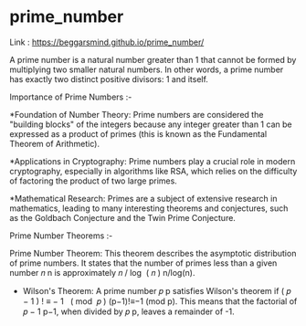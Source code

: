 # prime_number
Link : https://beggarsmind.github.io/prime_number/

 A prime number is a natural number greater than 1 that cannot be formed by multiplying two smaller natural numbers. In other words, a prime number has exactly two distinct positive divisors: 1 and itself. 

Importance of Prime Numbers :- 

*Foundation of Number Theory: Prime numbers are considered the "building blocks" of the integers because any integer greater than 1 can be expressed as a product of primes (this is known as the Fundamental Theorem of Arithmetic).

*Applications in Cryptography: Prime numbers play a crucial role in modern cryptography, especially in algorithms like RSA, which relies on the difficulty of factoring the product of two large primes.

*Mathematical Research: Primes are a subject of extensive research in mathematics, leading to many interesting theorems and conjectures, such as the Goldbach Conjecture and the Twin Prime Conjecture.

Prime Number Theorems :-


Prime Number Theorem: This theorem describes the asymptotic distribution of prime numbers. It states that the number of primes less than a given number 
𝑛
n is approximately 
𝑛
/
log
⁡
(
𝑛
)
n/log(n).

 * Wilson's Theorem: A prime number 
𝑝
p satisfies Wilson's theorem if 
(
𝑝
−
1
)
!
≡
−
1
 
(
mod 
𝑝
)
(p−1)!≡−1 (mod p). This means that the factorial of 
𝑝
−
1
p−1, when divided by 
𝑝
p, leaves a remainder of -1.
